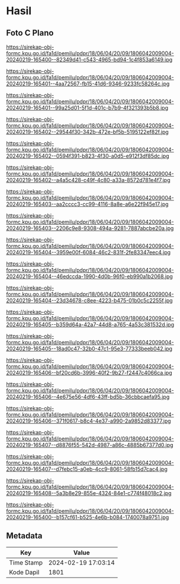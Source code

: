 # Hasil

## Foto C Plano

https://sirekap-obj-formc.kpu.go.id/fa1d/pemilu/pdpr/18/06/04/20/09/1806042009004-20240219-165400--82349d41-c543-4965-bd94-1c4f853a6149.jpg

https://sirekap-obj-formc.kpu.go.id/fa1d/pemilu/pdpr/18/06/04/20/09/1806042009004-20240219-165401--4aa72567-fb15-41d6-9346-9233fc58264c.jpg

https://sirekap-obj-formc.kpu.go.id/fa1d/pemilu/pdpr/18/06/04/20/09/1806042009004-20240219-165401--99a25d01-5f1d-401c-b7b9-4f321393b5b8.jpg

https://sirekap-obj-formc.kpu.go.id/fa1d/pemilu/pdpr/18/06/04/20/09/1806042009004-20240219-165402--29544f30-342b-472e-bf5b-5195122ef82f.jpg

https://sirekap-obj-formc.kpu.go.id/fa1d/pemilu/pdpr/18/06/04/20/09/1806042009004-20240219-165402--0594f391-b823-4f30-a0d5-e912f3df85dc.jpg

https://sirekap-obj-formc.kpu.go.id/fa1d/pemilu/pdpr/18/06/04/20/09/1806042009004-20240219-165402--a4a5c428-c49f-4c80-a33a-8572d781e4f7.jpg

https://sirekap-obj-formc.kpu.go.id/fa1d/pemilu/pdpr/18/06/04/20/09/1806042009004-20240219-165403--aa2cccc3-cc99-4116-8a8e-a6e22f945e17.jpg

https://sirekap-obj-formc.kpu.go.id/fa1d/pemilu/pdpr/18/06/04/20/09/1806042009004-20240219-165403--2206c9e8-9308-494a-9281-7887abcbe20a.jpg

https://sirekap-obj-formc.kpu.go.id/fa1d/pemilu/pdpr/18/06/04/20/09/1806042009004-20240219-165404--3959e00f-6084-46c2-831f-2fe83347eec4.jpg

https://sirekap-obj-formc.kpu.go.id/fa1d/pemilu/pdpr/18/06/04/20/09/1806042009004-20240219-165404--46edccda-1990-4d0b-96f0-eb990a1b2068.jpg

https://sirekap-obj-formc.kpu.go.id/fa1d/pemilu/pdpr/18/06/04/20/09/1806042009004-20240219-165404--23d34678-c8ee-4223-b475-01b0c5c2255f.jpg

https://sirekap-obj-formc.kpu.go.id/fa1d/pemilu/pdpr/18/06/04/20/09/1806042009004-20240219-165405--b359d64a-42a7-44d8-a765-4a53c381532d.jpg

https://sirekap-obj-formc.kpu.go.id/fa1d/pemilu/pdpr/18/06/04/20/09/1806042009004-20240219-165405--18ad0c47-32b0-47c1-95e3-77333beeb042.jpg

https://sirekap-obj-formc.kpu.go.id/fa1d/pemilu/pdpr/18/06/04/20/09/1806042009004-20240219-165406--bf20cd6b-3996-40f2-9b27-f2447c4066ca.jpg

https://sirekap-obj-formc.kpu.go.id/fa1d/pemilu/pdpr/18/06/04/20/09/1806042009004-20240219-165406--4e675e56-4df6-43ff-bd5b-36cbbcaefa95.jpg

https://sirekap-obj-formc.kpu.go.id/fa1d/pemilu/pdpr/18/06/04/20/09/1806042009004-20240219-165406--371f0617-b8c4-4e37-a990-2a9852d83377.jpg

https://sirekap-obj-formc.kpu.go.id/fa1d/pemilu/pdpr/18/06/04/20/09/1806042009004-20240219-165407--d8876f55-542d-4987-a86c-4885b67377d0.jpg

https://sirekap-obj-formc.kpu.go.id/fa1d/pemilu/pdpr/18/06/04/20/09/1806042009004-20240219-165407--d7febc15-a0eb-4cc9-8061-58fb15d7cac4.jpg

https://sirekap-obj-formc.kpu.go.id/fa1d/pemilu/pdpr/18/06/04/20/09/1806042009004-20240219-165408--5a3b8e29-855e-4324-84e1-c774f48018c2.jpg

https://sirekap-obj-formc.kpu.go.id/fa1d/pemilu/pdpr/18/06/04/20/09/1806042009004-20240219-165400--b157cf61-b525-4e6b-b084-1740078a9751.jpg


## Metadata

| Key        | Value               |
| ---------- | ------------------- |
| Time Stamp | 2024-02-19 17:03:14 |
| Kode Dapil | 1801                |



